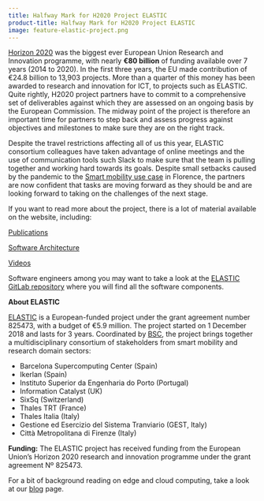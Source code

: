 ```yaml
---
title: Halfway Mark for H2020 Project ELASTIC
product-title: Halfway Mark for H2020 Project ELASTIC
image: feature-elastic-project.png
---
```


[Horizon 2020](https://ec.europa.eu/info/research-and-innovation/funding/funding-opportunities/funding-programmes-and-open-calls/horizon-2020_en) was the biggest ever European Union Research and Innovation programme, with nearly **€80 billion** of funding available over 7 years (2014 to 2020). In the first three years, the EU made contribution of €24.8 billion to 13,903 projects. More than a quarter of this money has been awarded to research and innovation for ICT, to projects such as ELASTIC. Quite rightly, H2020 project partners have to commit to a comprehensive set of deliverables against which they are assessed on an ongoing basis by the European Commission. The midway point of the project is therefore an important time for partners to step back and assess progress against objectives and milestones to make sure they are on the right track.

Despite the travel restrictions affecting all of us this year, ELASTIC consortium colleagues have taken advantage of online meetings and the use of communication tools such Slack to make sure that the team is pulling together and working hard towards its goals. Despite small setbacks caused by the pandemic to the [Smart mobility use case](https://elastic-project.eu/use-case) in Florence, the partners are now confident that tasks are moving forward as they should be and are looking forward to taking on the challenges of the next stage.

If you want to read more about the project, there is a lot of material available on the website, including:

[Publications](https://elastic-project.eu/results/publications)

[Software Architecture](https://elastic-project.eu/software-infrastructure)

[Videos](https://elastic-project.eu/media/videos)

Software engineers among you may want to take a look at the [ELASTIC GitLab repository](https://gitlab.bsc.es/elastic-h2020/elastic-sa) where you will find all the software components.

**About ELASTIC**

[ELASTIC](/r&amp;d/elastic) is a European-funded project under the grant agreement number 825473, with a budget of €5.9 million. The project started on 1 December 2018 and lasts for 3 years. Coordinated by [BSC](https://www.bsc.es/), the project brings together a multidisciplinary consortium of stakeholders from smart mobility and research domain sectors: 
- Barcelona Supercomputing Center (Spain)
- Ikerlan (Spain)
- Instituto Superior da Engenharia do Porto (Portugal)
- Information Catalyst (UK)
- SixSq (Switzerland)
- Thales TRT (France)
- Thales Italia (Italy)
- Gestione ed Esercizio del Sistema Tranviario (GEST, Italy)  
- Città Metropolitana di Firenze (Italy)

**Funding:** The ELASTIC project has received funding from the European Union’s Horizon 2020 research and innovation programme under the grant agreement Nº 825473.

For a bit of background reading on edge and cloud computing, take a look at our [blog](/blog) page.
